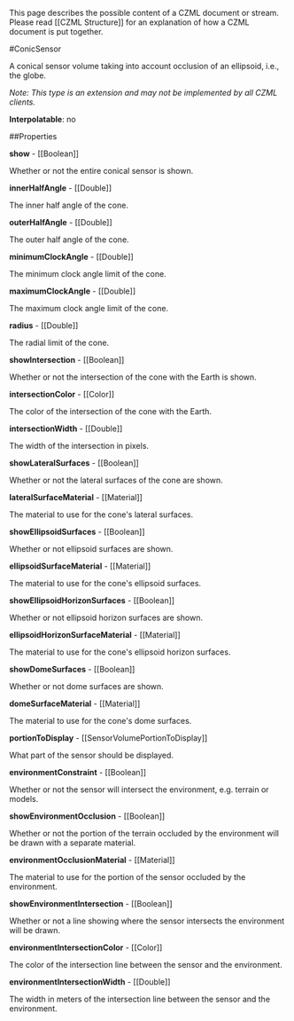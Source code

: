 This page describes the possible content of a CZML document or stream.  Please read [[CZML Structure]] for an explanation of how a CZML document is put together.

#ConicSensor

A conical sensor volume taking into account occlusion of an ellipsoid, i.e., the globe.

_Note: This type is an extension and may not be implemented by all CZML clients._

**Interpolatable**: no

##Properties

**show** - [[Boolean]]

Whether or not the entire conical sensor is shown.


**innerHalfAngle** - [[Double]]

The inner half angle of the cone.


**outerHalfAngle** - [[Double]]

The outer half angle of the cone.


**minimumClockAngle** - [[Double]]

The minimum clock angle limit of the cone.


**maximumClockAngle** - [[Double]]

The maximum clock angle limit of the cone.


**radius** - [[Double]]

The radial limit of the cone.


**showIntersection** - [[Boolean]]

Whether or not the intersection of the cone with the Earth is shown.


**intersectionColor** - [[Color]]

The color of the intersection of the cone with the Earth.


**intersectionWidth** - [[Double]]

The width of the intersection in pixels.


**showLateralSurfaces** - [[Boolean]]

Whether or not the lateral surfaces of the cone are shown.


**lateralSurfaceMaterial** - [[Material]]

The material to use for the cone's lateral surfaces.


**showEllipsoidSurfaces** - [[Boolean]]

Whether or not ellipsoid surfaces are shown.


**ellipsoidSurfaceMaterial** - [[Material]]

The material to use for the cone's ellipsoid surfaces.


**showEllipsoidHorizonSurfaces** - [[Boolean]]

Whether or not ellipsoid horizon surfaces are shown.


**ellipsoidHorizonSurfaceMaterial** - [[Material]]

The material to use for the cone's ellipsoid horizon surfaces.


**showDomeSurfaces** - [[Boolean]]

Whether or not dome surfaces are shown.


**domeSurfaceMaterial** - [[Material]]

The material to use for the cone's dome surfaces.


**portionToDisplay** - [[SensorVolumePortionToDisplay]]

What part of the sensor should be displayed.


**environmentConstraint** - [[Boolean]]

Whether or not the sensor will intersect the environment, e.g. terrain or models.


**showEnvironmentOcclusion** - [[Boolean]]

Whether or not the portion of the terrain occluded by the environment will be drawn with a separate material.


**environmentOcclusionMaterial** - [[Material]]

The material to use for the portion of the sensor occluded by the environment.


**showEnvironmentIntersection** - [[Boolean]]

Whether or not a line showing where the sensor intersects the environment will be drawn.


**environmentIntersectionColor** - [[Color]]

The color of the intersection line between the sensor and the environment.


**environmentIntersectionWidth** - [[Double]]

The width in meters of the intersection line between the sensor and the environment.


